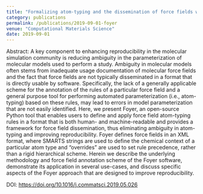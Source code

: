 ```yaml
---
title: "Formalizing atom-typing and the dissemination of force fields with foyer"
category: publications 
permalink: /publications/2019-09-01-foyer
venue: "Computational Materials Science"
date: 2019-09-01
---
```


Abstract: A key component to enhancing reproducibility in the molecular simulation community is reducing ambiguity in the parameterization of molecular models used to perform a study. Ambiguity in molecular models often stems from inadequate usage documentation of molecular force fields and the fact that force fields are not typically disseminated in a format that is directly usable by software. Specifically, the lack of a generally applicable scheme for the annotation of the rules of a particular force field and a general purpose tool for performing automated parameterization (i.e., atom-typing) based on these rules, may lead to errors in model parameterization that are not easily identified. Here, we present Foyer, an open-source Python tool that enables users to define and apply force field atom-typing rules in a format that is both human- and machine-readable and provides a framework for force field dissemination, thus eliminating ambiguity in atom-typing and improving reproducibility. Foyer defines force fields in an XML format, where SMARTS strings are used to define the chemical context of a particular atom type and “overrides” are used to set rule precedence, rather than a rigid hierarchical scheme. Herein we describe the underlying methodology and force field annotation scheme of the Foyer software, demonstrate its application in several use-cases, and discuss specific aspects of the Foyer approach that are designed to improve reproducibility.


DOI: <u><a href="https://doi.org/10.1016/j.commatsci.2019.05.026">https://doi.org/10.1016/j.commatsci.2019.05.026</a></u>
